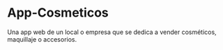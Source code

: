 # App-Cosmeticos
Una app web de un local o empresa que se dedica a vender cosméticos, maquillaje o accesorios.

